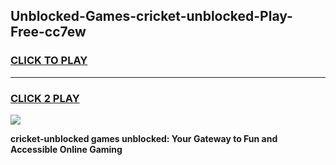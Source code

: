
## Unblocked-Games-cricket-unblocked-Play-Free-cc7ew
<h3>
<a href="https://premium76.site?title=cricket-unblocked&ref=20M">CLICK TO PLAY</a></h3>
<hr>

<h3>
<a href="https://premium76.site?title=cricket-unblocked&ref=20M">CLICK 2 PLAY</a>
  
</h3>

<a href="https://premium76.site?title=cricket-unblocked&ref=19M"><img src="https://clearcache.store/games.png"></a>


**cricket-unblocked games unblocked: Your Gateway to Fun and Accessible Online Gaming**
